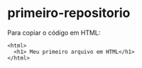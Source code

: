 # primeiro-repositorio

Para copiar o código em HTML:
```
<html>
  <h1> Meu primeiro arquivo em HTML</h1>
</html>
```
